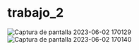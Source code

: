 # trabajo_2
![Captura de pantalla 2023-06-02 170129](https://github.com/jhojanespinal/trabajo_2/assets/125676314/28970f32-e8b6-4de2-91a2-a2fdf04b06b3)
![Captura de pantalla 2023-06-02 170140](https://github.com/jhojanespinal/trabajo_2/assets/125676314/17cd02b4-e8c1-411e-ab3b-d03a573da865)
